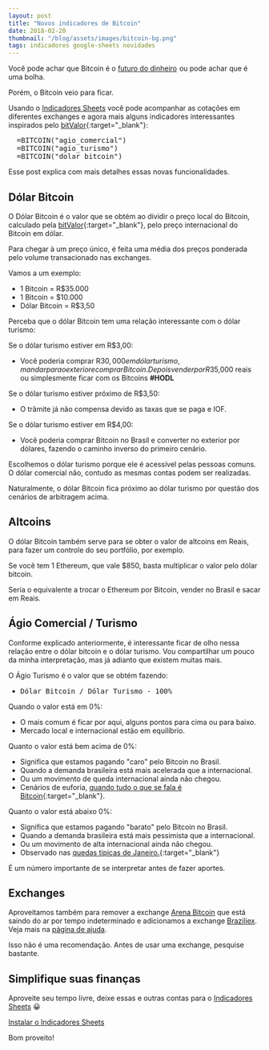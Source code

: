 ```yaml
---
layout: post
title: "Novos indicadores de Bitcoin"
date: 2018-02-20
thumbnail: "/blog/assets/images/bitcoin-bg.png"
tags: indicadores google-sheets novidades
---
```


Você pode achar que Bitcoin é o <a target="_blank" href="https://www.amazon.com.br/gp/product/B01L9WM0H8/ref=as_li_tl?ie=UTF8&camp=1789&creative=9325&creativeASIN=B01L9WM0H8&linkCode=as2&tag=granaio-20&linkId=7362e301f285032bccb81406827d0e25">futuro do dinheiro</a><img src="//ir-br.amazon-adsystem.com/e/ir?t=granaio-20&l=am2&o=33&a=B01L9WM0H8" width="1" height="1" border="0" alt="" style="border:none !important; margin:0px !important;" /> ou pode achar que é uma bolha.

Porém, o Bitcoin veio para ficar.

Usando o [Indicadores Sheets](/indicadores) você pode acompanhar as cotações em diferentes exchanges e agora mais alguns indicadores interessantes inspirados pelo [bitValor](https://bitvalor.com){:target="\_blank"}:

<pre>
  =BITCOIN("agio_comercial")
  =BITCOIN("agio_turismo")
  =BITCOIN("dolar_bitcoin")
</pre>

Esse post explica com mais detalhes essas novas funcionalidades.

<h2 class="near-black fw6">Dólar Bitcoin</h2>

O Dólar Bitcoin é o valor que se obtém ao dividir o preço local do Bitcoin, calculado pela [bitValor](https://bitvalor.com){:target="\_blank"}, pelo preço internacional do Bitcoin em dólar.

Para chegar à um preço único, é feita uma média dos preços ponderada pelo volume transacionado nas exchanges.

Vamos a um exemplo:

* 1 Bitcoin = R$35.000
* 1 Bitcoin = $10.000
* Dólar Bitcoin = R$3,50

Perceba que o dólar Bitcoin tem uma relação interessante com o dólar turismo:

Se o dólar turismo estiver em R$3,00:

* Você poderia comprar R$30,000 em dólar turismo, mandar para o exterior e comprar Bitcoin. Depois vender por R$35,000 reais ou simplesmente ficar com os Bitcoins **#HODL**

Se o dólar turismo estiver próximo de R$3,50:

* O trâmite já não compensa devido as taxas que se paga e IOF.

Se o dólar turismo estiver em R$4,00:

* Você poderia comprar Bitcoin no Brasil e converter no exterior por dólares, fazendo o caminho inverso do primeiro cenário.

Escolhemos o dólar turismo porque ele é acessível pelas pessoas comuns. O dólar comercial não, contudo as mesmas contas podem ser realizadas.

Naturalmente, o dólar Bitcoin fica próximo ao dólar turismo por questão dos cenários de arbitragem acima.

<h2 class="near-black fw6">Altcoins</h2>

O dólar Bitcoin também serve para se obter o valor de altcoins em Reais, para fazer um controle do seu portfólio, por exemplo.

Se você tem 1 Ethereum, que vale $850, basta multiplicar o valor pelo dólar bitcoin.

Seria o equivalente a trocar o Ethereum por Bitcoin, vender no Brasil e sacar em Reais.

<h2 class="near-black fw6">Ágio Comercial / Turismo</h2>

Conforme explicado anteriormente, é interessante ficar de olho nessa relação entre o dólar bitcoin e o dólar turismo. Vou compartilhar um pouco da minha interpretação, mas já adianto que existem muitas mais.

O Ágio Turismo é o valor que se obtém fazendo:

* <pre>Dólar Bitcoin / Dólar Turismo - 100%</pre>

Quando o valor está em 0%:

* O mais comum é ficar por aqui, alguns pontos para cima ou para baixo.
* Mercado local e internacional estão em equilíbrio.

Quanto o valor está bem acima de 0%:

* Significa que estamos pagando "caro" pelo Bitcoin no Brasil.
* Quando a demanda brasileira está mais acelerada que a internacional.
* Ou um movimento de queda internacional ainda não chegou.
* Cenários de euforia, [quando tudo o que se fala é Bitcoin](https://g1.globo.com/economia/noticia/me-aposento-em-seis-meses-brasileiros-largam-emprego-e-faculdade-para-se-dedicar-ao-bitcoin.ghtml){:target="\_blank"}.

Quanto o valor está abaixo 0%:

* Significa que estamos pagando "barato" pelo Bitcoin no Brasil.
* Quando a demanda brasileira está mais pessimista que a internacional.
* Ou um movimento de alta internacional ainda não chegou.
* Observado nas [quedas típicas de Janeiro.](https://www.youtube.com/watch?v=HyLnYT0F5C8){:target="\_blank"}

É um número importante de se interpretar antes de fazer aportes.

<h2 class="near-black fw6">Exchanges</h2>

Aproveitamos também para remover a exchange [Arena Bitcoin](http://www.arenabitcoin.com.br/) que está saindo do ar por tempo indeterminado e adicionamos a exchange [Braziliex](https://braziliex.com/). Veja mais na [página de ajuda](/ajuda).

Isso não é uma recomendação. Antes de usar uma exchange, pesquise bastante.

<h2 class="near-black fw6">Simplifique suas finanças</h2>

Aproveite seu tempo livre, deixe essas e outras contas para o [Indicadores Sheets](/indicadores) 😀

<div class="tc">
  <a rel="nofollow" href="/indicadores" target="_blank" class="center br3 f5-ns ph3-ns pv2-ns f4 ph2 pv1 fw6 mb2 dib grow bg-action white" rel="nofollow">Instalar o Indicadores Sheets</a>
</div>

Bom proveito!
